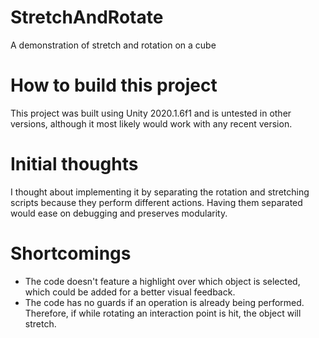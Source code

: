 # StretchAndRotate
A demonstration of stretch and rotation on a cube

# How to build this project
This project was built using Unity 2020.1.6f1 and is untested in other versions, although it most likely would work with any recent version.

# Initial thoughts
I thought about implementing it by separating the rotation and stretching scripts because they perform different actions. Having them separated would ease on debugging and preserves modularity.

# Shortcomings
- The code doesn't feature a highlight over which object is selected, which could be added for a better visual feedback.
- The code has no guards if an operation is already being performed. Therefore, if while rotating an interaction point is hit, the object will stretch.

